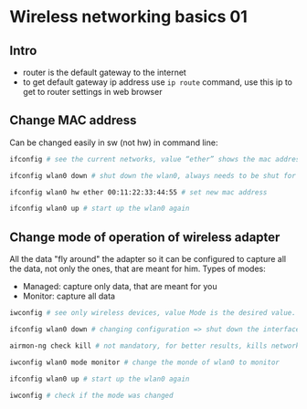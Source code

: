 # Wireless networking basics 01

## Intro
- router is the default gateway to the internet
- to get default gateway ip address use `ip route` command, use this ip to get to router settings in web browser

## Change MAC address
Can be changed easily in sw (not hw) in command line:

```bash
ifconfig # see the current networks, value “ether” shows the mac address

ifconfig wlan0 down # shut down the wlan0, always needs to be shut for any configuration

ifconfig wlan0 hw ether 00:11:22:33:44:55 # set new mac address

ifconfig wlan0 up # start up the wlan0 again
```

## Change mode of operation of wireless adapter
All the data "fly around" the adapter so it can be configured to capture all the data, not only the ones, that are meant for him. Types of modes:
- Managed: capture only data, that are meant for you
- Monitor: capture all data

```bash
iwconfig # see only wireless devices, value Mode is the desired value.

ifconfig wlan0 down # changing configuration => shut down the interface

airmon-ng check kill # not mandatory, for better results, kills network manager (disconecting from network)

iwconfig wlan0 mode monitor # change the monde of wlan0 to monitor

ifconfig wlan0 up # start up the wlan0 again

iwconfig # check if the mode was changed
```


